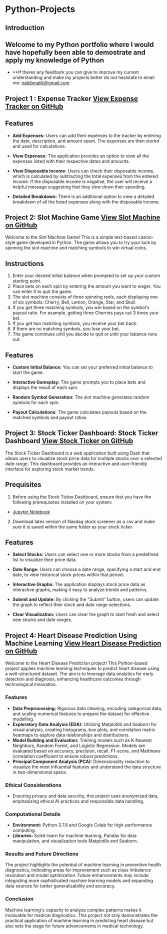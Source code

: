 # Python-Projects

## Introduction
## Welcome to my Python portfolio where I would have hopefully been able to demostrate and apply my knowledge of Python
- **If theres any feedback you can give to improve my current understanding and make my projects better do not hesistate to email me: nabibmalik@gmail.com

## Project 1 : Expense Tracker  [View Expense Tracker on GitHub](https://github.com/Bibs28/Python-Projects/blob/5cfefe79be4fcfe4e042996bb112b62e5621839d/expense_tracker.py)

## Features

- **Add Expenses:** Users can add their expenses to the tracker by entering the date, description, and amount spent. The expenses are then stored and used for calculations.

- **View Expenses:** The application provides an option to view all the expenses listed with their respective dates and amounts.

- **View Disposable Income:** Users can check their disposable income, which is calculated by subtracting the total expenses from the entered income. If the disposable income is negative, the user will receive a helpful message suggesting that they slow down their spending.

- **Detailed Breakdown:** There is an additional option to view a detailed breakdown of all the listed expenses along with the disposable income.



## Project 2:  Slot Machine Game  [View Slot Machine on GitHub](https://github.com/Bibs28/Python-Projects/blob/5cfefe79be4fcfe4e042996bb112b62e5621839d/Slot_machine)

Welcome to the Slot Machine Game! This is a simple text-based casino-style game developed in Python. The game allows you to try your luck by spinning the slot machine and matching symbols to win virtual coins.

## Instructions

1. Enter your desired initial balance when prompted to set up your custom starting point.
2. Place bets on each spin by entering the amount you want to wager. You can enter 0 to quit the game.
3. The slot machine consists of three spinning reels, each displaying one of six symbols: Cherry, Bell, Lemon, Orange, Star, and Skull.
4. If you get three matching symbols, you win based on the symbol's payout ratio. For example, getting three Cherries pays out 3 times your bet.
5. If you get two matching symbols, you receive your bet back.
6. If there are no matching symbols, you lose your bet.
7. The game continues until you decide to quit or until your balance runs out.

## Features

- **Custom Initial Balance:** You can set your preferred initial balance to start the game.
  
- **Interactive Gameplay:** The game prompts you to place bets and displays the result of each spin.
  
- **Random Symbol Generation:** The slot machine generates random symbols for each spin.
  
- **Payout Calculations:** The game calculates payouts based on the matched symbols and payout ratios.



## Project 3: Stock Ticker Dashboard: Stock Ticker Dashboard  [View Stock Ticker on GitHub](https://github.com/Bibs28/Python-Projects/blob/bdedf3747ec1cc7f76c6a4902c0efe520543c799/Stock%20Ticker%20dashboard.ipynb)

The Stock Ticker Dashboard is a web application built using Dash that allows users to visualize stock price data for multiple stocks over a selected date range. This dashboard provides an interactive and user-friendly interface for exploring stock market trends.

## Prequisites

1. Before using the Stock Ticker Dashboard, ensure that you have the following prerequisites installed on your system:
- [Jupyter Notebook](https://jupyter.org/install)
  
2. Download lates version of Nasdaq stock screener as a csv and make sure it is saved within the same folder as your stock ticker

## Features

- **Select Stocks:** Users can select one or more stocks from a predefined list to visualize their price data.

- **Date Range:** Users can choose a date range, specifying a start and end date, to view historical stock prices within that period.

- **Interactive Graphs:** The application displays stock price data as interactive graphs, making it easy to analyze trends and patterns.

- **Submit and Update:** By clicking the "Submit" button, users can update the graph to reflect their stock and date range selections.

- **Clear Visualization:** Users can clear the graph to start fresh and select new stocks and date ranges.

## Project 4: Heart Disease Prediction Using Machine Learning [View Heart Disease Prediction on GitHub](https://github.com/Bibs28/Python-Projects/blob/c696807c7eec29580bb0e0f7a9c88411c93fedf2/ML_Assignment.ipynb)

Welcome to the Heart Disease Prediction project! This Python-based project applies machine learning techniques to predict heart disease using a well-structured dataset. The aim is to leverage data analytics for early detection and diagnosis, enhancing healthcare outcomes through technological innovation.

### Features

- **Data Preprocessing:** Rigorous data cleaning, encoding categorical data, and scaling numerical features to prepare the dataset for effective modelling.
- **Exploratory Data Analysis (EDA):** Utilizing Matplotlib and Seaborn for visual analysis, creating histograms, box plots, and correlation matrix heatmaps to explore data relationships and distributions.
- **Model Building and Evaluation:** Training models such as K-Nearest Neighbors, Random Forest, and Logistic Regression. Models are evaluated based on accuracy, precision, recall, F1-score, and Matthews correlation coefficient to ensure robust predictions.
- **Principal Component Analysis (PCA):** Dimensionality reduction to visualize the most influential features and understand the data structure in two-dimensional space.

### Ethical Considerations

- Ensuring privacy and data security, this project uses anonymized data, emphasizing ethical AI practices and responsible data handling.

### Computational Details

- **Environment:** Python 3.7.6 and Google Colab for high-performance computing.
- **Libraries:** Scikit-learn for machine learning, Pandas for data manipulation, and visualization tools Matplotlib and Seaborn.

### Results and Future Directions

The project highlights the potential of machine learning in preventive health diagnostics, indicating areas for improvement such as class imbalance resolution and model optimization. Future enhancements may include integrating more sophisticated machine learning models and expanding data sources for better generalizability and accuracy.

### Conclusion

Machine learning's capacity to analyze complex patterns makes it invaluable for medical diagnostics. This project not only demonstrates the practical application of machine learning in predicting heart disease but also sets the stage for future advancements in medical technology.
